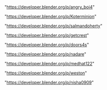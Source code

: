 "https://developer.blender.org/p/angry_boi4"

"https://developer.blender.org/p/Koterminion"

"https://developer.blender.org/p/salmandoherty"

"https://developer.blender.org/p/getcrest"

"https://developer.blender.org/p/doors4s"

"https://developer.blender.org/p/nadare"

"https://developer.blender.org/p/medhat122"

"https://developer.blender.org/p/weston"

"https://developer.blender.org/p/nisha0909"

 
